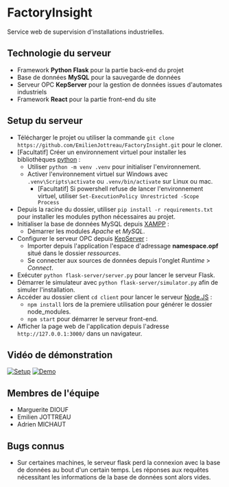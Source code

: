 # FactoryInsight

Service web de supervision d'installations industrielles.

## Technologie du serveur

- Framework **Python Flask** pour la partie back-end du projet
- Base de données **MySQL** pour la sauvegarde de données
- Serveur OPC **KepServer** pour la gestion de données issues d'automates industriels
- Framework **React** pour la partie front-end du site

## Setup du serveur
- Télécharger le projet ou utiliser la commande `git clone https://github.com/EmilienJottreau/FactoryInsight.git` pour le cloner.
- [Facultatif] Créer un environnement virtuel pour installer les bibliothèques [python](https://www.python.org/downloads/) :
  - Utiliser `python -m venv .venv` pour initialiser l'environnement.
  - Activer l'environnement virtuel sur Windows avec `.venv\Scripts\activate` ou `.venv/bin/activate` sur Linux ou mac.
      - [Facultatif] Si powershell refuse de lancer l'environnement virtuel, utiliser `Set-ExecutionPolicy Unrestricted -Scope Process`
- Depuis la racine du dossier, utiliser `pip install -r requirements.txt` pour installer les modules python nécessaires au projet.
- Initialiser la base de données MySQL depuis [XAMPP](https://www.apachefriends.org/fr/download.html) :
  - Démarrer les modules *Apache* et *MySQL*.
- Configurer le serveur OPC depuis [KepServer](https://www.kepware.fr/produit/kepserverex/) :
  - Importer depuis l'application l'espace d'adressage **namespace.opf** situé dans le dossier *ressources*.
  - Se connecter aux sources de données depuis l'onglet *Runtime* > *Connect*.
- Exécuter `python flask-server/server.py` pour lancer le serveur Flask.
- Démarrer le simulateur avec `python flask-server/simulator.py` afin de simuler l'installation.
- Accéder au dossier client `cd client` pour lancer le serveur [Node.JS](https://nodejs.org/en/download/current) :
  - `npm install` lors de la premiere utilisation pour générer le dossier node_modules.
  - `npm start` pour démarrer le serveur front-end.
- Afficher la page web de l'application depuis l'adresse `http://127.0.0.1:3000/` dans un navigateur.

## Vidéo de démonstration

[![Setup](https://i3.ytimg.com/vi/qaqEv_Dv8r8/maxresdefault.jpg)](https://www.youtube.com/watch?v=qaqEv_Dv8r8 "Video Set-up")
[![Demo](https://i3.ytimg.com/vi/BiSCd3T03wg/maxresdefault.jpg)](https://youtu.be/BiSCd3T03wg "Video Demo")

## Membres de l'équipe

- Marguerite DIOUF
- Emilien JOTTREAU
- Adrien MICHAUT

## Bugs connus

- Sur certaines machines, le serveur flask perd la connexion avec la base de données au bout d'un certain temps. Les réponses aux requêtes nécessitant les informations de la base de données sont alors vides.
